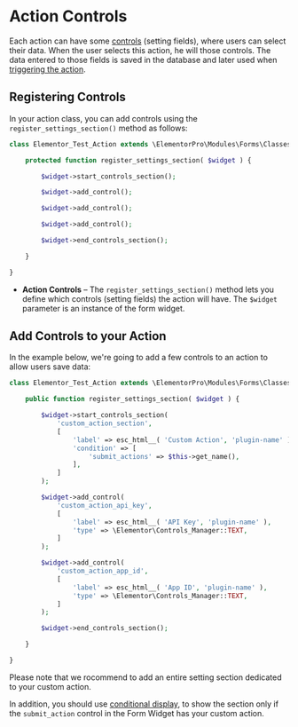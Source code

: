 # Action Controls

<Badge type="tip" vertical="top" text="Elementor Pro" /> <Badge type="warning" vertical="top" text="Advanced" />

Each action can have some [controls](./../controls/) (setting fields), where users can select their data. When the user selects this action, he will those controls. The data entered to those fields is saved in the database and later used when [triggering the action](./action-run/).

## Registering Controls

In your action class, you can add controls using the `register_settings_section()` method as follows:

```php
class Elementor_Test_Action extends \ElementorPro\Modules\Forms\Classes\Action_Base {

	protected function register_settings_section( $widget ) {

		$widget->start_controls_section();

		$widget->add_control();

		$widget->add_control();

		$widget->add_control();

		$widget->end_controls_section();

	}

}
```

* **Action Controls** – The `register_settings_section()` method lets you define which controls (setting fields) the action will have. The `$widget` parameter is an instance of the form widget.

## Add Controls to your Action

In the example below, we're going to add a few controls to an action to allow users save data:

```php
class Elementor_Test_Action extends \ElementorPro\Modules\Forms\Classes\Action_Base {

	public function register_settings_section( $widget ) {

		$widget->start_controls_section(
			'custom_action_section',
			[
				'label' => esc_html__( 'Custom Action', 'plugin-name' ),
				'condition' => [
					'submit_actions' => $this->get_name(),
				],
			]
		);

		$widget->add_control(
			'custom_action_api_key',
			[
				'label' => esc_html__( 'API Key', 'plugin-name' ),
				'type' => \Elementor\Controls_Manager::TEXT,
			]
		);

		$widget->add_control(
			'custom_action_app_id',
			[
				'label' => esc_html__( 'App ID', 'plugin-name' ),
				'type' => \Elementor\Controls_Manager::TEXT,
			]
		);

		$widget->end_controls_section();

	}

}
```

Please note that we rocommend to add an entire setting section dedicated to your custom action.

In addition, you should use [conditional display](./../controls/conditional-display/), to show the section only if the `submit_action` control in the Form Widget has your custom action.
